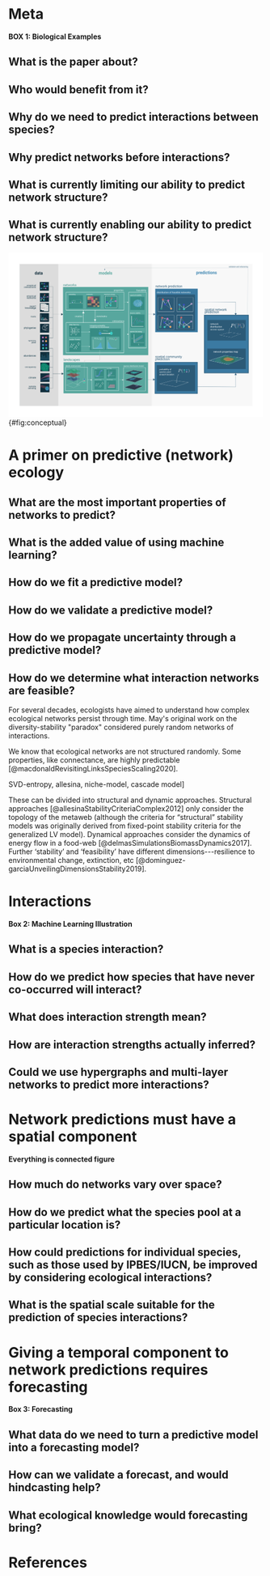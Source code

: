 # Meta

**BOX 1: Biological Examples**

## What is the paper about?

## Who would benefit from it?

## Why do we need to predict interactions between species?

## Why predict networks before interactions?

## What is currently limiting our ability to predict network structure?

## What is currently enabling our ability to predict network structure?

![TODO](figures/conceptual.png){#fig:conceptual}

# A primer on predictive (network) ecology

## What are the most important properties of networks to predict?

## What is the added value of using machine learning?

## How do we fit a predictive model?

## How do we validate a predictive model?

## How do we propagate uncertainty through a predictive model?

## How do we determine what interaction networks are feasible?

For several decades, ecologists have aimed to understand how complex ecological networks persist through time. May's original work on
the diversity-stability "paradox" considered purely random networks of interactions.

We know that ecological networks are not structured randomly.
Some properties, like connectance, are highly predictable [@macdonaldRevisitingLinksSpeciesScaling2020]. 

SVD-entropy, allesina, niche-model, cascade model]


These can be divided into structural and dynamic approaches. Structural approaches [@allesinaStabilityCriteriaComplex2012] only consider the topology of the metaweb (although the criteria for “structural” stability models was originally derived from fixed-point stability criteria for the generalized LV model). Dynamical approaches consider the dynamics of energy flow in a food-web [@delmasSimulationsBiomassDynamics2017]. Further ‘stability’ and ‘feasibility’ have different dimensions---resilience to environmental change, extinction, etc [@dominguez-garciaUnveilingDimensionsStability2019].

# Interactions

**Box 2: Machine Learning Illustration**

## What is a species interaction?

## How do we predict how species that have never co-occurred will interact?

## What does interaction strength mean?

## How are interaction strengths actually inferred?

## Could we use hypergraphs and multi-layer networks to predict more interactions?

# Network predictions must have a spatial component

**Everything is connected figure**

## How much do networks vary over space?

## How do we predict what the species pool at a particular location is?

## How could predictions for individual species, such as those used by IPBES/IUCN, be improved by considering ecological interactions?

## What is the spatial scale suitable for the prediction of species interactions?

# Giving a temporal component to network predictions requires forecasting

**Box 3: Forecasting**

## What data do we need to turn a predictive model into a forecasting model?

## How can we validate a forecast, and would hindcasting help?

## What ecological knowledge would forecasting bring?

# References
